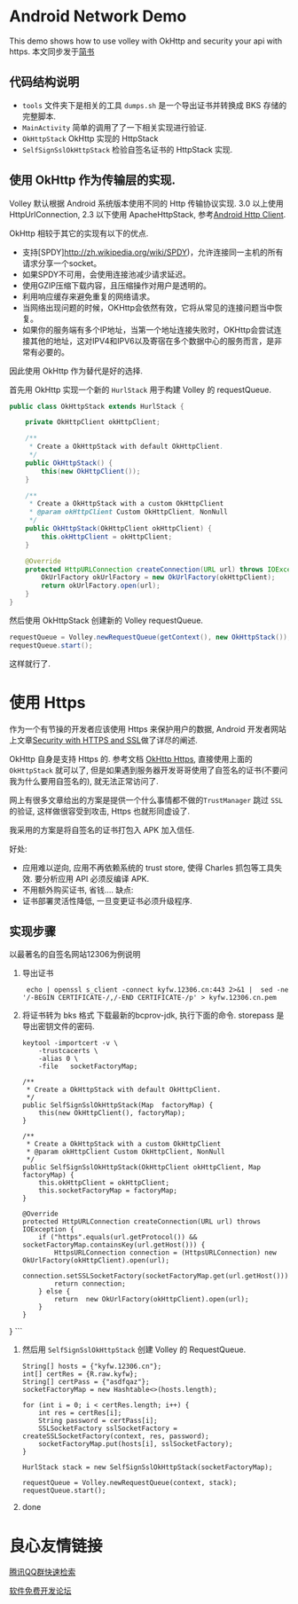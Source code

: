 # Android Network Demo

This demo shows how to use volley with OkHttp and security your api with https.
本文同步发于[简书](http://u.720life.cn/g/edab4f07812b57c7ea69fa7b67a55e9ef165dae64564be0651b0d458cfecc8eef263673d8ec6bc0025421519850b8918) 

## 代码结构说明
* `tools` 文件夹下是相关的工具 `dumps.sh` 是一个导出证书并转换成 BKS 存储的完整脚本.
* `MainActivity` 简单的调用了了一下相关实现进行验证.
* `OkHttpStack` OkHttp 实现的 HttpStack
* `SelfSignSslOkHttpStack` 检验自签名证书的 HttpStack 实现.

##  使用 OkHttp 作为传输层的实现.
Volley 默认根据 Android 系统版本使用不同的 Http 传输协议实现. 3.0 以上使用HttpUrlConnection, 2.3 以下使用 ApacheHttpStack, 参考[Android Http Client].

OkHttp 相较于其它的实现有以下的优点.
* 支持[SPDY]http://zh.wikipedia.org/wiki/SPDY)，允许连接同一主机的所有请求分享一个socket。
* 如果SPDY不可用，会使用连接池减少请求延迟。
* 使用GZIP压缩下载内容，且压缩操作对用户是透明的。
* 利用响应缓存来避免重复的网络请求。
* 当网络出现问题的时候，OKHttp会依然有效，它将从常见的连接问题当中恢复。
* 如果你的服务端有多个IP地址，当第一个地址连接失败时，OKHttp会尝试连接其他的地址，这对IPV4和IPV6以及寄宿在多个数据中心的服务而言，是非常有必要的。

因此使用 OkHttp 作为替代是好的选择.

首先用 OkHttp 实现一个新的 `HurlStack` 用于构建 Volley 的 requestQueue.

``` java
public class OkHttpStack extends HurlStack {

    private OkHttpClient okHttpClient;

    /**
     * Create a OkHttpStack with default OkHttpClient.
     */
    public OkHttpStack() {
        this(new OkHttpClient());
    }

    /**
     * Create a OkHttpStack with a custom OkHttpClient
     * @param okHttpClient Custom OkHttpClient, NonNull
     */
    public OkHttpStack(OkHttpClient okHttpClient) {
        this.okHttpClient = okHttpClient;
    }

    @Override
    protected HttpURLConnection createConnection(URL url) throws IOException {
        OkUrlFactory okUrlFactory = new OkUrlFactory(okHttpClient);
        return okUrlFactory.open(url);
    }
}
```

然后使用 OkHttpStack 创建新的 Volley requestQueue.
``` java
requestQueue = Volley.newRequestQueue(getContext(), new OkHttpStack());
requestQueue.start();
```
这样就行了.

# 使用 Https
作为一个有节操的开发者应该使用 Https 来保护用户的数据, Android 开发者网站上文章[Security with HTTPS and SSL]做了详尽的阐述.

OkHttp 自身是支持 Https 的. 参考文档 [OkHttp Https], 直接使用上面的 `OkHttpStack` 就可以了, 但是如果遇到服务器开发哥哥使用了自签名的证书(不要问我为什么要用自签名的), 就无法正常访问了.

 网上有很多文章给出的方案是提供一个什么事情都不做的`TrustManager` 跳过 `SSL` 的验证, 这样做很容受到攻击, Https 也就形同虚设了.

我采用的方案是将自签名的证书打包入 APK 加入信任.

好处:
* 应用难以逆向, 应用不再依赖系统的 trust store, 使得 Charles 抓包等工具失效. 要分析应用 API 必须反编译 APK.
* 不用额外购买证书, 省钱....
缺点:
* 证书部署灵活性降低, 一旦变更证书必须升级程序.

## 实现步骤
以最著名的自签名网站12306为例说明

1. 导出证书
   ```
    echo | openssl s_client -connect kyfw.12306.cn:443 2>&1 |  sed -ne '/-BEGIN CERTIFICATE-/,/-END CERTIFICATE-/p' > kyfw.12306.cn.pem
   ```

1. 将证书转为 bks 格式
    下载最新的bcprov-jdk, 执行下面的命令. storepass 是导出密钥文件的密码.
    ```
    keytool -importcert -v \
        -trustcacerts \
        -alias 0 \
        -file   socketFactoryMap;

    /**
     * Create a OkHttpStack with default OkHttpClient.
     */
    public SelfSignSslOkHttpStack(Map  factoryMap) {
        this(new OkHttpClient(), factoryMap);
    }

    /**
     * Create a OkHttpStack with a custom OkHttpClient
     * @param okHttpClient Custom OkHttpClient, NonNull
     */
    public SelfSignSslOkHttpStack(OkHttpClient okHttpClient, Map  factoryMap) {
        this.okHttpClient = okHttpClient;
        this.socketFactoryMap = factoryMap;
    }

    @Override
    protected HttpURLConnection createConnection(URL url) throws IOException {
        if ("https".equals(url.getProtocol()) && socketFactoryMap.containsKey(url.getHost())) {
            HttpsURLConnection connection = (HttpsURLConnection) new OkUrlFactory(okHttpClient).open(url);
            connection.setSSLSocketFactory(socketFactoryMap.get(url.getHost()));
            return connection;
        } else {
            return  new OkUrlFactory(okHttpClient).open(url);
        }
    }
}
    ```

1. 然后用 `SelfSignSslOkHttpStack` 创建 Volley 的 RequestQueue.

    ```
    String[] hosts = {"kyfw.12306.cn"};
    int[] certRes = {R.raw.kyfw};
    String[] certPass = {"asdfqaz"};
    socketFactoryMap = new Hashtable<>(hosts.length);

    for (int i = 0; i < certRes.length; i++) {
        int res = certRes[i];
        String password = certPass[i];
        SSLSocketFactory sslSocketFactory = createSSLSocketFactory(context, res, password);
        socketFactoryMap.put(hosts[i], sslSocketFactory);
    }

    HurlStack stack = new SelfSignSslOkHttpStack(socketFactoryMap);

    requestQueue = Volley.newRequestQueue(context, stack);
    requestQueue.start();
    ```

1. done

[Volley]:http://developer.android.com/training/volley/index.html
[OkHttp]:http://square.github.io/okhttp/
[Gson]:https://github.com/google/gson

[Security with HTTPS and SSL]:https://developer.android.com/training/articles/security-ssl.html
[OkHttp Https]:https://github.com/square/okhttp/wiki/HTTPS
[Github dodocat/AndroidNetworkDemo]:https://github.com/dodocat/AndroidNetworkdemo
[Android Http Client]:http://android-developers.blogspot.com/2011/09/androids-http-clients.html



 # 良心友情链接

[腾讯QQ群快速检索](http://u.720life.cn/s/8cf73f7c)

[软件免费开发论坛](http://u.720life.cn/s/bbb01dc0)